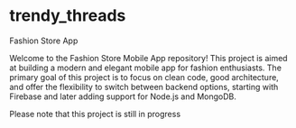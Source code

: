 # trendy_threads
Fashion Store App

Welcome to the Fashion Store Mobile App repository! This project is aimed at building a modern and elegant mobile app for fashion enthusiasts. The primary goal of this project is to focus on clean code, good architecture, and offer the flexibility to switch between backend options, starting with Firebase and later adding support for Node.js and MongoDB.

Please note that this project is still in progress

